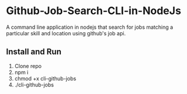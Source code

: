# Github-Job-Search-CLI-in-NodeJs
A command line application in nodejs that search for jobs matching a particular skill and location using github's job api.

## Install and Run

1. Clone repo
2. npm i
3. chmod +x cli-github-jobs
4. ./cli-github-jobs


